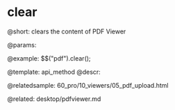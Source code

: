 clear
=============

@short:
	clears the content of PDF Viewer

@params:



@example:
$$("pdf").clear();

@template:	api_method
@descr:

@relatedsample:
60_pro/10_viewers/05_pdf_upload.html

@related:
desktop/pdfviewer.md
